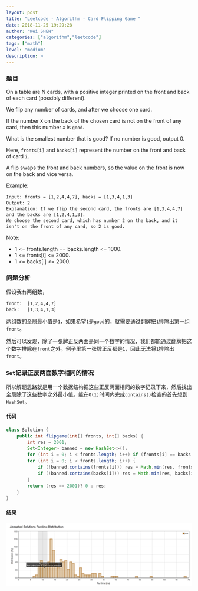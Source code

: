 ```yaml
---
layout: post
title: "Leetcode - Algorithm - Card Flipping Game "
date: 2018-11-25 19:29:28
author: "Wei SHEN"
categories: ["algorithm","leetcode"]
tags: ["math"]
level: "medium"
description: >
---
```


### 题目
On a table are N cards, with a positive integer printed on the front and back of each card (possibly different).

We flip any number of cards, and after we choose one card.

If the number `X` on the back of the chosen card is not on the front of any card, then this number `X` is `good`.

What is the smallest number that is good?  If no number is good, output 0.

Here, `fronts[i]` and `backs[i]` represent the number on the front and back of card `i`.

A flip swaps the front and back numbers, so the value on the front is now on the back and vice versa.

Example:
```
Input: fronts = [1,2,4,4,7], backs = [1,3,4,1,3]
Output: 2
Explanation: If we flip the second card, the fronts are [1,3,4,4,7] and the backs are [1,2,4,1,3].
We choose the second card, which has number 2 on the back, and it isn't on the front of any card, so 2 is good.
```

Note:
* 1 <= fronts.length == backs.length <= 1000.
* 1 <= fronts[i] <= 2000.
* 1 <= backs[i] <= 2000.


### 问题分析
假设我有两组数，
```
front:  [1,2,4,4,7]
back:   [1,3,4,1,3]
```
两组数的全局最小值是`1`，如果希望`1`是`good`的，就需要通过翻牌把`1`排除出第一组`front`。

然后可以发现，除了一张牌正反两面是同一个数字的情况，我们都能通过翻牌把这个数字排除在`front`之外。例子里第一张牌正反都是`1`，因此无法将`1`排除出`front`。

### `Set`记录正反两面数字相同的情况
所以解题思路就是用一个数据结构把这些正反两面相同的数字记录下来，然后找出全局除了这些数字之外最小值。能在`O(1)`时间内完成`contains()`检查的首先想到`HashSet`。

#### 代码
```java
class Solution {
    public int flipgame(int[] fronts, int[] backs) {
        int res = 2001;
        Set<Integer> banned = new HashSet<>();
        for (int i = 0; i < fronts.length; i++) if (fronts[i] == backs[i]) banned.add(fronts[i]);
        for (int i = 0; i < fronts.length; i++) {
            if (!banned.contains(fronts[i])) res = Math.min(res, fronts[i]);
            if (!banned.contains(backs[i])) res = Math.min(res, backs[i]);
        }
        return (res == 2001)? 0 : res;
    }
}
```

#### 结果
![card-flipping-game-1](/images/leetcode/card-flipping-game-1.png)
